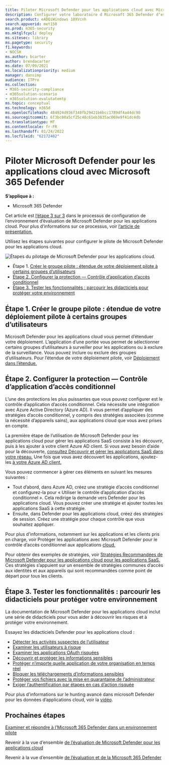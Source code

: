 ```yaml
---
title: Piloter Microsoft Defender pour les applications cloud avec Microsoft 365 Defender
description: Configurer votre laboratoire d Microsoft 365 Defender d’essai ou votre environnement pilote pour tester et tester la solution de sécurité conçue pour protéger les appareils, l’identité, les données et les applications.
search.product: eADQiWindows 10XVcnh
search.appverid: met150
ms.prod: m365-security
ms.mktglfcycl: deploy
ms.sitesec: library
ms.pagetype: security
f1.keywords:
- NOCSH
ms.author: bcarter
author: brendacarter
ms.date: 07/09/2021
ms.localizationpriority: medium
manager: dansimp
audience: ITPro
ms.collection:
- M365-security-compliance
- m365solution-scenario
- m365solution-evalutatemtp
ms.topic: conceptual
ms.technology: m365d
ms.openlocfilehash: 484924d936f348fb29421b6bcc1789df4a44dc90
ms.sourcegitcommit: 6f3bc00a5cf25c48c61eb3835ac069e9f41dc4db
ms.translationtype: MT
ms.contentlocale: fr-FR
ms.lasthandoff: 01/24/2022
ms.locfileid: "62172402"
---
```

# <a name="pilot-microsoft-defender-for-cloud-apps-with-microsoft-365-defender"></a>Piloter Microsoft Defender pour les applications cloud avec Microsoft 365 Defender


**S’applique à :**
- Microsoft 365 Defender

Cet article est [l’étape 3 sur 3](eval-defender-mcas-overview.md) dans le processus de configuration de l’environnement d’évaluation de Microsoft Defender pour les applications cloud. Pour plus d’informations sur ce processus, voir [l’article de présentation.](eval-defender-mcas-overview.md)

Utilisez les étapes suivantes pour configurer le pilote de Microsoft Defender pour les applications cloud.


![Étapes du pilotage de Microsoft Defender pour les applications cloud.](../../media/defender/m365-defender-mcas-pilot-steps.png)

- Étape 1. [Créer le groupe pilote : étendue de votre déploiement pilote à certains groupes d’utilisateurs](#step-1-create-the-pilot-group--scope-your-pilot-deployment-to-certain-user-groups)
- [Étape 2. Configurer la protection — Contrôle d’application d’accès conditionnel](#step-2-configure-protection--conditional-access-app-control)
- [Étape 3. Tester les fonctionnalités : parcourir les didacticiels pour protéger votre environnement](#step-3-try-out-capabilities--walk-through-tutorials-for-protecting-your-environment) 


## <a name="step-1-create-the-pilot-group--scope-your-pilot-deployment-to-certain-user-groups"></a>Étape 1. Créer le groupe pilote : étendue de votre déploiement pilote à certains groupes d’utilisateurs

Microsoft Defender pour les applications cloud vous permet d’étenduer votre déploiement. L’application d’une portée vous permet de sélectionner certains groupes d’utilisateurs à surveiller pour les applications ou à exclure de la surveillance. Vous pouvez inclure ou exclure des groupes d’utilisateurs. Pour l’étendue de votre déploiement pilote, voir [Déploiement dans l’étendue.](/cloud-app-security/scoped-deployment)


## <a name="step-2-configure-protection--conditional-access-app-control"></a>Étape 2. Configurer la protection — Contrôle d’application d’accès conditionnel

L’une des protections les plus puissantes que vous pouvez configurer est le contrôle d’application d’accès conditionnel. Cela nécessite une intégration avec Azure Active Directory (Azure AD). Il vous permet d’appliquer des stratégies d’accès conditionnel, y compris des stratégies associées (comme la nécessité d’appareils sains), aux applications cloud que vous avez prises en compte. 

La première étape de l’utilisation de Microsoft Defender pour les applications cloud pour gérer les applications SaaS consiste à les découvrir, puis à les ajouter à votre client Azure AD client. Si vous avez besoin d’aide pour la découverte, [consultez Découvrir et gérer les applications SaaS dans votre réseau.](/cloud-app-security/tutorial-shadow-it) Une fois que vous avez découvert les applications, ajoutez-les [à votre Azure AD client.](/azure/active-directory/manage-apps/add-application-portal)

Vous pouvez commencer à gérer ces éléments en suivant les mesures suivantes :

- Tout d’abord, dans Azure AD, créez une stratégie d’accès conditionnel et configurez-la pour « Utiliser le contrôle d’application d’accès conditionnel ». Cela redirige la demande vers Defender pour les applications cloud. Vous pouvez créer une stratégie et ajouter toutes les applications SaaS à cette stratégie.
- Ensuite, dans Defender pour les applications cloud, créez des stratégies de session. Créez une stratégie pour chaque contrôle que vous souhaitez appliquer.

Pour plus d’informations, notamment sur les applications et les clients pris en charge, voir Protéger les applications avec Microsoft Defender pour le contrôle d’accès conditionnel aux applications [cloud.](/cloud-app-security/proxy-intro-aad) 

Pour obtenir des exemples de stratégies, voir [Stratégies Recommandées de Microsoft Defender pour les applications cloud pour les applications SaaS.](../office-365-security/mcas-saas-access-policies.md) Ces stratégies s’appuient sur un ensemble de stratégies communes d’accès aux identités et aux appareils qui sont recommandées comme point de départ pour tous les clients. [](../office-365-security/microsoft-365-policies-configurations.md) 

## <a name="step-3-try-out-capabilities--walk-through-tutorials-for-protecting-your-environment"></a>Étape 3. Tester les fonctionnalités : parcourir les didacticiels pour protéger votre environnement 

La documentation de Microsoft Defender pour les applications cloud inclut une série de didacticiels pour vous aider à découvrir les risques et à protéger votre environnement. 

Essayez les didacticiels Defender pour les applications cloud :

- [Détecter les activités suspectes de l’utilisateur](/cloud-app-security/tutorial-suspicious-activity)
- [Examiner les utilisateurs à risque](/cloud-app-security/tutorial-ueba)
- [Examiner les applications OAuth risquées](/cloud-app-security/investigate-risky-oauth)
- [Découvrir et protéger les informations sensibles](/cloud-app-security/tutorial-dlp)
- [Protéger n’importe quelle application de votre organisation en temps réel](/cloud-app-security/tutorial-proxy)
- [Bloquer les téléchargements d’informations sensibles](/cloud-app-security/use-case-proxy-block-session-aad)
- [Protéger vos fichiers avec la mise en quarantaine de l’administrateur](/cloud-app-security/use-case-admin-quarantine)
- [Exiger l’authentification par étapes en cas d’action risquée](/cloud-app-security/tutorial-step-up-authentication)

Pour plus d’informations sur le hunting avancé dans microsoft Defender pour les données d’applications cloud, voir la [vidéo](https://www.microsoft.com/en-us/videoplayer/embed/RWFISa).

## <a name="next-steps"></a>Prochaines étapes

[Examiner et répondre à l’Microsoft 365 Defender dans un environnement pilote](eval-defender-investigate-respond.md)

Revenir à la vue d’ensemble [de l’évaluation de Microsoft Defender pour les applications cloud](eval-defender-mcas-overview.md)

Revenir à la vue d’ensemble [de l’évaluation et de la Microsoft 365 Defender](eval-overview.md)

